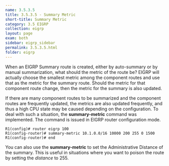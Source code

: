 ```yaml
---
name: 3.5.3.5
title: 3.5.3.5 - Summary Metric
short-title: Summary Metric
category: 3.5 EIGRP
collection: eigrp
layout: page
exam: both
sidebar: eigrp_sidebar
permalink: 3.5.3.5.html
folder: eigrp
---
```

When an EIGRP Summary route is created, either by auto-summary or by manual summarization, what should the metric of the route be? EIGRP will actually choose the smallest metric among the component routes and use that as the metric for the summary route. Should the metric for that component route change, then the metric for the summary is also updated.

If there are many component routes to be summarized and the component routes are frequently updated, the metrics are also updated frequently, and thus a high CPU state may be caused depending on the configuration. To deal with such a situation, the **summary-metric** command was implemented. The command is issued in EIGRP router configuration mode.
```
R1(config)# router eigrp 100
R1(config-router)# summary-metric 10.1.0.0/16 10000 200 255 0 1500
R1(config-router)# end
```

You can also use the **summary-metric** to set the Administrative Distance of the summary. This is useful in situations where you want to poison the route by setting the *distance* to 255.